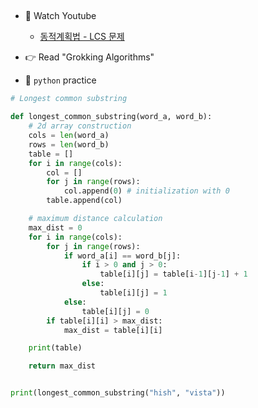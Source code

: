 ##

- 🍒 Watch Youtube
    - [동적계획법 - LCS 문제](https://www.youtube.com/watch?v=EAXDUxVYquY)
 

- 👉 Read "Grokking Algorithms"



- 🐍 `python` practice

```python
# Longest common substring

def longest_common_substring(word_a, word_b):
    # 2d array construction 
    cols = len(word_a)
    rows = len(word_b)
    table = []
    for i in range(cols):
        col = []
        for j in range(rows):
            col.append(0) # initialization with 0
        table.append(col)

    # maximum distance calculation
    max_dist = 0
    for i in range(cols):
        for j in range(rows):
            if word_a[i] == word_b[j]:
                if i > 0 and j > 0:
                    table[i][j] = table[i-1][j-1] + 1
                else:
                    table[i][j] = 1
            else:
                table[i][j] = 0
        if table[i][i] > max_dist:
            max_dist = table[i][i]

    print(table)

    return max_dist


print(longest_common_substring("hish", "vista"))
```
